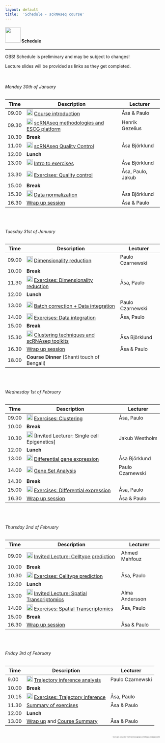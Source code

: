 ```yaml
---
layout: default
title:  'Schedule - scRNAseq course'
---
```


#### <img border="0" src="https://www.svgrepo.com/show/158264/schedule.svg" width="50" height="50"> Schedule
***

OBS! Schedule is preliminary and may be subject to changes!

Lecture slides will be provided as links as they get completed.

<br>

###### Monday 30th of January

| Time  | Description                                                                                                                                                                                                                               | Lecturer          |
| ----- | -------------------                                                                                                                                                                                                                       | ---------         |
| 09.00 | <img border="0" src="https://www.svgrepo.com/show/165459/business-presentation.svg" width="20" height="20"> [Course introduction](lectures/course_intro_Asa_Bjorklund_2023.pdf)                                                           | Åsa & Paulo       |
| 09.30 | <img border="0" src="https://www.svgrepo.com/show/165459/business-presentation.svg" width="20" height="20"> [scRNAseq methodologies and ESCG platform](lectures/SciLifeLab_single_cell_data_analysis_intro_Henrik.pdf) | Henrik Gezelius   |
| 10.30 | **Break**                                                                                                                                                                                                                                 |                   |
| 11.00 | <img border="0" src="https://www.svgrepo.com/show/165459/business-presentation.svg" width="20" height="20"> [scRNAseq Quality Control](lectures/scRNAseq_QC_Asa_Bjorklund_2023.pdf)                                                       | Åsa Björklund     |
| 12.00 | **Lunch**                                                                                                                                                                                                                                 |                   |
| 13.00 | <img border="0" src="https://www.svgrepo.com/show/165459/business-presentation.svg" width="20" height="20"> [Intro to exercises](lectures/exercises_intro_Asa_Bjorklund_2023.pdf)                                                         | Åsa Björklund     |
| 13.30 | <img border="0" src="https://www.svgrepo.com/show/6672/exercise.svg" width="20" height="20"> [Exercises: Quality control](exercises.md)                                                                                                   | Åsa, Paulo, Jakub |
| 15.00 | **Break**                                                                                                                                                                                                                                 |                   |
| 15.30 | <img border="0" src="https://www.svgrepo.com/show/165459/business-presentation.svg" width="20" height="20"> [Data normalization](lectures/scRNAseq_normalization_Asa_Bjorklund_2023.pdf)         | Åsa Björklund     |
| 16.30 | [Wrap up session](https://forms.gle/D66Y3ShaamWeJZm87)                                                                                                                                                                                    | Åsa & Paulo       |

<br>

<br>

###### Tuesday 31st of January

| Time  | Description                                                                                                                                                                                                                            | Lecturer         |
| ----- | -------------------                                                                                                                                                                                                                    | ---------        |
| 09.00 | <img border="0" src="https://www.svgrepo.com/show/165459/business-presentation.svg" width="20" height="20"> [Dimensionality reduction](lectures/dimensionality_reduction_paulo_czarnewski_2023.pdf) | Paulo Czarnewski |
| 10.00 | **Break**                                                                                                                                                                                                                              |                  |
| 11.30 | <img border="0" src="https://www.svgrepo.com/show/6672/exercise.svg" width="20" height="20"> [Exercises: Dimensionality reduction](exercises.md)                                                                                       | Åsa, Paulo       |
| 12.00 | **Lunch**                                                                                                                                                                                                                                                                    |                  |
| 13.00 | <img border="0" src="https://www.svgrepo.com/show/165459/business-presentation.svg" width="20" height="20"> [Batch correction + Data integration](lectures/data_integration_paulo_czarnewski_2023.pdf)                                               | Paulo Czarnewski |
| 14.00 | <img border="0" src="https://www.svgrepo.com/show/6672/exercise.svg" width="20" height="20"> [Exercises: Data integration](exercises.md)                                                                                               | Åsa, Paulo       |
| 15.00 | **Break**                                                                                                                                                                                                                              |                  |
| 15.30 | <img border="0" src="https://www.svgrepo.com/show/165459/business-presentation.svg" width="20" height="20"> [Clustering techniques and scRNAseq toolkits](lectures/scRNAseq_clustering_Asa_Bjorklund_2021.pdf)         | Åsa Björklund    |
| 16.30 | [Wrap up session](https://forms.gle/iZumacPY1iyscZPHA)                                                                                                                                                                                 | Åsa & Paulo      |
| 18.00 | **Course Dinner** (Shanti touch of Bengali)                                                                                                                                                                                            |                  |


<br>

<br>

###### Wednesday 1st of February

| Time  | Description                                                                                                                                                                             | Lecturer         |
| ----- | -------------------                                                                                                                                                                     | ---------        |
| 09.00 | <img border="0" src="https://www.svgrepo.com/show/6672/exercise.svg" width="20" height="20"> [Exercises: Clustering](exercises.md)                                                      | Åsa, Paulo       |
| 10.00 | **Break**                                                                                                                                                                               |                  |
| 10.30 | <img border="0" src="https://www.svgrepo.com/show/165459/business-presentation.svg" width="20" height="20"> [Invited Lecturer: Single cell Epigenetics]                                 | Jakub Westholm   |
| 12.00 | **Lunch**                                                                                                                                                                               |                  |
| 13.00 | <img border="0" src="https://www.svgrepo.com/show/165459/business-presentation.svg" width="20" height="20"> [Differential gene expression](lectures/scDEG_lecture_2021.pdf)             | Åsa Björklund    |
| 14.00 | <img border="0" src="https://www.svgrepo.com/show/165459/business-presentation.svg" width="20" height="20"> [Gene Set Analysis](lectures/gene_set_analysis_paulo_czarnewski_2023.pdf)             | Paulo Czarnewski |
| 14.30 | **Break**                                                                                                                                                                                           |                  |
| 15.00 | <img border="0" src="https://www.svgrepo.com/show/6672/exercise.svg" width="20" height="20"> [Exercises: Differential expression](exercises.md)                                         | Åsa, Paulo       |
| 16.30 | [Wrap up session](https://forms.gle/B9Tt7QqpBJsBmjRV6)                                                                                                                                  | Åsa & Paulo      |

<br>

<br>

###### Thursday 2nd of February  

| Time  | Description         | Lecturer  |
| ----- | ------------------- | --------- |
| 09.00 | <img border="0" src="https://www.svgrepo.com/show/165459/business-presentation.svg" width="20" height="20"> [Invited Lecture: Celltype prediction](lectures/2021.01.29_Mahfouz_cell_prediction.pdf) | Ahmed Mahfouz |
| 10.00 | **Break**     | |
| 10.30 | <img border="0" src="https://www.svgrepo.com/show/6672/exercise.svg" width="20" height="20"> [Exercises: Celltype prediction](exercises.md) | Åsa, Paulo |
| 12.00 | **Lunch** | |
| 13.00 | <img border="0" src="https://www.svgrepo.com/show/165459/business-presentation.svg" width="20" height="20"> [Invited Lecture: Spatial Transcriptomics](lectures/spatial_trascriptomics_alma_andersson_2021.pdf) | Alma Andersson |
| 14.00 | <img border="0" src="https://www.svgrepo.com/show/6672/exercise.svg" width="20" height="20"> [Exercises: Spatial Transcriptomics](exercises.md) | Åsa, Paulo |
| 15.00 | **Break**     | |
| 16.30 | [Wrap up session](https://forms.gle/i9Vic1o3ZB83vSiH9) | Åsa & Paulo |

<br>

<br>

###### Friday 3rd of February  

| Time  | Description         | Lecturer  |
| ----- | ------------------- | --------- |
| 9.00 | <img border="0" src="https://www.svgrepo.com/show/165459/business-presentation.svg" width="20" height="20"> [Trajectory inference analysis](lectures/trajectory_inference_analysis_paulo_czarnewski_2023.pdf) | Paulo Czarnewski |
| 10.00 | **Break**     | |
| 10.15 | <img border="0" src="https://www.svgrepo.com/show/6672/exercise.svg" width="20" height="20"> [Exercises: Trajectory inference](exercises.md) | Åsa, Paulo |
| 11.30 | [Summary of exercises]() | Åsa & Paulo |
| 12.00 | **Lunch** | |
| 13.00 | [Wrap up](https://forms.gle/gATSp2VCSBXCMDaU9) and [Course Summary](lectures/course_summary_2021.pdf) | Åsa & Paulo |

<br>

<div style="text-align: right; font-size: 5px"> Icons are provided from [www.svgrepo.com](www.svgrepo.com) </div>

